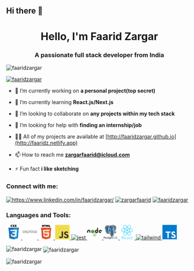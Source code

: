 ## Hi there 👋

<h1 align="center">Hello, I'm Faarid Zargar</h1>
<h3 align="center">A passionate full stack developer from India</h3>

<p align="left"> <img src="https://komarev.com/ghpvc/?username=faaridzargar&label=Profile%20views&color=0e75b6&style=flat" alt="faaridzargar" /> </p>

<p align="left"> <a href="https://github.com/ryo-ma/github-profile-trophy"><img src="https://github-profile-trophy.vercel.app/?username=faaridzargar" alt="faaridzargar" /></a> </p>

- 🔭 I’m currently working on **a personal project(top secret)**

- 🌱 I’m currently learning **React.js/Next.js**

- 👯 I’m looking to collaborate on **any projects within my tech stack**

- 🤝 I’m looking for help with **finding an internship/job**

- 👨‍💻 All of my projects are available at [http://faaridzargar.github.io](http://faaridz.netlify.app)

- 📫 How to reach me **zargarfaarid@icloud.com**

- ⚡ Fun fact **i like sketching**

<h3 align="left">Connect with me:</h3>
<p align="left">
<a href="https://linkedin.com/in/https://www.linkedin.com/in/faaridzargar/" target="blank"><img align="center" src="https://raw.githubusercontent.com/rahuldkjain/github-profile-readme-generator/master/src/images/icons/Social/linked-in-alt.svg" alt="https://www.linkedin.com/in/faaridzargar/" height="30" width="40" /></a>
<a href="https://www.hackerrank.com/zargarfaarid" target="blank"><img align="center" src="https://raw.githubusercontent.com/rahuldkjain/github-profile-readme-generator/master/src/images/icons/Social/hackerrank.svg" alt="zargarfaarid" height="30" width="40" /></a>
<a href="https://www.leetcode.com/faaridzargar" target="blank"><img align="center" src="https://raw.githubusercontent.com/rahuldkjain/github-profile-readme-generator/master/src/images/icons/Social/leet-code.svg" alt="faaridzargar" height="30" width="40" /></a>
</p>

<h3 align="left">Languages and Tools:</h3>
<p align="left"> <a href="https://www.w3schools.com/css/" target="_blank" rel="noreferrer"> <img src="https://raw.githubusercontent.com/devicons/devicon/master/icons/css3/css3-original-wordmark.svg" alt="css3" width="40" height="40"/> </a> <a href="https://expressjs.com" target="_blank" rel="noreferrer"> <img src="https://raw.githubusercontent.com/devicons/devicon/master/icons/express/express-original-wordmark.svg" alt="express" width="40" height="40"/> </a> <a href="https://www.w3.org/html/" target="_blank" rel="noreferrer"> <img src="https://raw.githubusercontent.com/devicons/devicon/master/icons/html5/html5-original-wordmark.svg" alt="html5" width="40" height="40"/> </a> <a href="https://developer.mozilla.org/en-US/docs/Web/JavaScript" target="_blank" rel="noreferrer"> <img src="https://raw.githubusercontent.com/devicons/devicon/master/icons/javascript/javascript-original.svg" alt="javascript" width="40" height="40"/> </a> <a href="https://jestjs.io" target="_blank" rel="noreferrer"> <img src="https://www.vectorlogo.zone/logos/jestjsio/jestjsio-icon.svg" alt="jest" width="40" height="40"/> </a> <a href="https://nodejs.org" target="_blank" rel="noreferrer"> <img src="https://raw.githubusercontent.com/devicons/devicon/master/icons/nodejs/nodejs-original-wordmark.svg" alt="nodejs" width="40" height="40"/> </a> <a href="https://www.postgresql.org" target="_blank" rel="noreferrer"> <img src="https://raw.githubusercontent.com/devicons/devicon/master/icons/postgresql/postgresql-original-wordmark.svg" alt="postgresql" width="40" height="40"/> </a> <a href="https://reactjs.org/" target="_blank" rel="noreferrer"> <img src="https://raw.githubusercontent.com/devicons/devicon/master/icons/react/react-original-wordmark.svg" alt="react" width="40" height="40"/> </a> </a> <a href="https://tailwindcss.com/" target="_blank" rel="noreferrer"> <img src="https://www.vectorlogo.zone/logos/tailwindcss/tailwindcss-icon.svg" alt="tailwind" width="40" height="40"/> </a> <a href="https://www.typescriptlang.org/" target="_blank" rel="noreferrer"> <img src="https://raw.githubusercontent.com/devicons/devicon/master/icons/typescript/typescript-original.svg" alt="typescript" width="40" height="40"/> </a> </p>

<p><img align="left" src="https://github-readme-stats.vercel.app/api/top-langs?username=faaridzargar&show_icons=true&locale=en&layout=compact" alt="faaridzargar" /></p>

<p>&nbsp;<img align="center" src="https://github-readme-stats.vercel.app/api?username=faaridzargar&show_icons=true&locale=en" alt="faaridzargar" /></p>

<p><img align="center" src="https://github-readme-streak-stats.herokuapp.com/?user=faaridzargar&" alt="faaridzargar" /></p>

